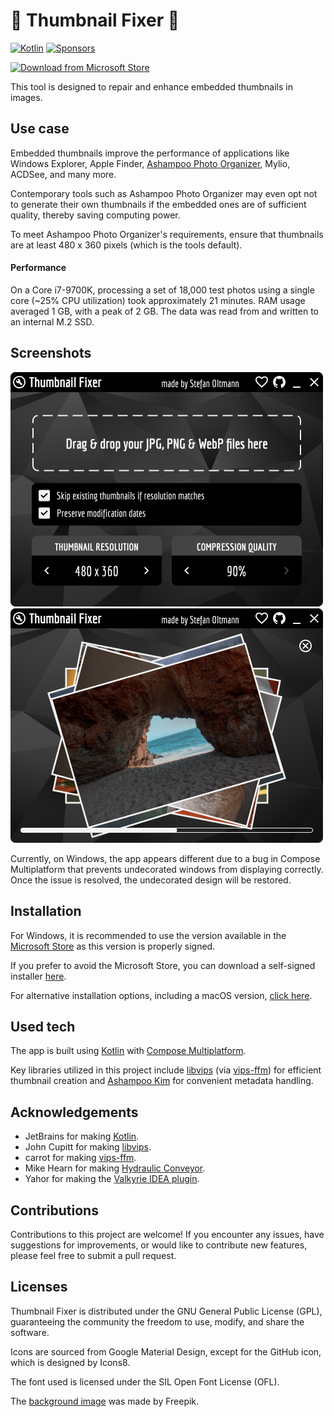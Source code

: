 # 🔧 Thumbnail Fixer 🔧

[![Kotlin](https://img.shields.io/badge/kotlin-2.1.21-blue.svg?logo=kotlin)](httpw://kotlinlang.org)
[![Sponsors](https://img.shields.io/static/v1?label=Sponsor&message=%E2%9D%A4&logo=GitHub)](https://github.com/sponsors/StefanOltmann)

[![Download from Microsoft Store](https://get.microsoft.com/images/en-us%20dark.svg)](https://apps.microsoft.com/detail/9N0KK665LRMB?mode=popup)

This tool is designed to repair and enhance embedded thumbnails in images.

## Use case

Embedded thumbnails improve the performance of applications like
Windows Explorer, Apple Finder,
[Ashampoo Photo Organizer](https://ashampoo.com/photo-organizer),
Mylio, ACDSee, and many more.

Contemporary tools such as Ashampoo Photo Organizer may even opt
not to generate their own thumbnails if the embedded ones are of
sufficient quality, thereby saving computing power.

To meet Ashampoo Photo Organizer's requirements, ensure that
thumbnails are at least 480 x 360 pixels (which is the tools default).

#### Performance

On a Core i7-9700K, processing a set of 18,000 test photos using a single core
(~25% CPU utilization) took approximately 21 minutes. RAM usage averaged 1 GB,
with a peak of 2 GB. The data was read from and written to an internal M.2 SSD.

## Screenshots

<img width="500" src="./docs/start_screen.png"/>
<img width="500" src="./docs/processing_screen.png"/>

Currently, on Windows, the app appears different due to a bug in
Compose Multiplatform that prevents undecorated windows from
displaying correctly. Once the issue is resolved, the undecorated
design will be restored.

## Installation

For Windows, it is recommended to use the version available in the [Microsoft Store](https://apps.microsoft.com/detail/9N0KK665LRMB) as this version is properly signed.

If you prefer to avoid the Microsoft Store, you can download a self-signed installer [here](https://github.com/stefanoltmann/thumbnail-fixer/releases/download/1.0.5/thumbnail-fixer-1.0.5.x64.msix).

For alternative installation options, including a macOS version, [click here](https://stefan-oltmann.de/thumbnail-fixer/download.html).

## Used tech

The app is built using [Kotlin](https://kotlinlang.org)
with [Compose Multiplatform](https://www.jetbrains.com/de-de/compose-multiplatform/).

Key libraries utilized in this project include [libvips](https://github.com/libvips/)
(via [vips-ffm](https://github.com/lopcode/vips-ffm)) for efficient thumbnail creation
and [Ashampoo Kim](https://github.com/ashampoo/kim) for convenient metadata handling.

## Acknowledgements

* JetBrains for making [Kotlin](https://kotlinlang.org).
* John Cupitt for making [libvips](https://github.com/libvips/).
* carrot for making [vips-ffm](https://github.com/lopcode/vips-ffm).
* Mike Hearn for making [Hydraulic Conveyor](https://conveyor.hydraulic.dev).
* Yahor for making the [Valkyrie IDEA plugin](https://github.com/ComposeGears/Valkyrie).

## Contributions

Contributions to this project are welcome! If you encounter any issues,
have suggestions for improvements, or would like to contribute new features,
please feel free to submit a pull request.

## Licenses

Thumbnail Fixer is distributed under the GNU General Public License (GPL),
guaranteeing the community the freedom to use, modify, and share the software.

Icons are sourced from Google Material Design, except for the GitHub icon,
which is designed by Icons8.

The font used is licensed under the SIL Open Font License (OFL).

The [background image](https://www.freepik.com/free-vector/geometric-background_3730424.htm) was made by Freepik.
